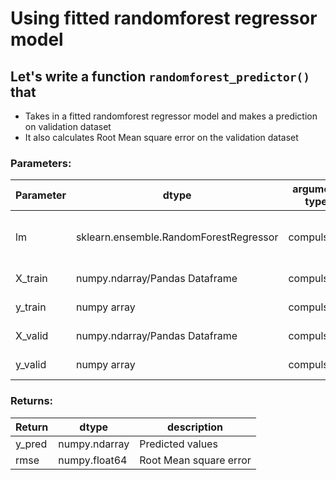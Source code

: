 # Using fitted randomforest regressor model

## Let's write a function `randomforest_predictor()` that
* Takes in a fitted randomforest regressor model and makes a prediction on validation dataset
* It also calculates Root Mean square error on the validation dataset

### Parameters:

| Parameter | dtype | argument type | default value | description |
| --- | --- | --- | --- | --- |
| lm | sklearn.ensemble.RandomForestRegressor | compulsory | | Fitted RandomForest Regression model |
| X_train | numpy.ndarray/Pandas Dataframe | compulsory | | Train input feature values |
| y_train | numpy array | compulsory | | Train Target Variable |
| X_valid | numpy.ndarray/Pandas Dataframe | compulsory | | Valid input feature values |
| y_valid | numpy array | compulsory | | valid Target Variable |

### Returns:

| Return | dtype | description |
| --- | --- | --- |
| y_pred | numpy.ndarray | Predicted values |
| rmse | numpy.float64 | Root Mean square error |
